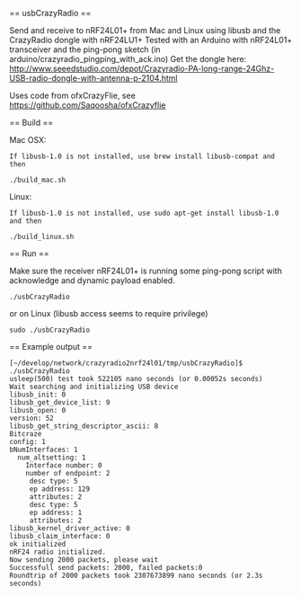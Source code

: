 == usbCrazyRadio ==

Send and receive to nRF24L01+ from Mac and Linux using libusb and the CrazyRadio dongle with nRF24LU1+
Tested with an Arduino with nRF24L01+ transceiver and the ping-pong sketch (in arduino/crazyradio_pingping_with_ack.ino)
Get the dongle here: http://www.seeedstudio.com/depot/Crazyradio-PA-long-range-24Ghz-USB-radio-dongle-with-antenna-p-2104.html

Uses code from ofxCrazyFlie, see https://github.com/Saqoosha/ofxCrazyflie

== Build ==

Mac OSX:
```
If libusb-1.0 is not installed, use brew install libusb-compat and then

./build_mac.sh
```
Linux:

```
If libusb-1.0 is not installed, use sudo apt-get install libusb-1.0 and then

./build_linux.sh
```
== Run ==

Make sure the receiver nRF24L01+ is running some ping-pong script with acknowledge and dynamic payload enabled.
```
./usbCrazyRadio
```
or on Linux (libusb access seems to require privilege)
```
sudo ./usbCrazyRadio
```

== Example output ==
```
[~/develop/network/crazyradio2nrf24l01/tmp/usbCrazyRadio]$ ./usbCrazyRadio 
usleep(500) test took 522105 nano seconds (or 0.00052s seconds)
Wait searching and initializing USB device
libusb_init: 0
libusb_get_device_list: 9
libusb_open: 0
version: 52
libusb_get_string_descriptor_ascii: 8
Bitcraze
config: 1
bNumInterfaces: 1
  num_altsetting: 1
    Interface number: 0
    number of endpoint: 2
     desc type: 5
     ep address: 129
     attributes: 2
     desc type: 5
     ep address: 1
     attributes: 2
libusb_kernel_driver_active: 0
libusb_claim_interface: 0
ok initialized
nRF24 radio initialized.
Now sending 2000 packets, please wait
Successfull send packets: 2000, failed packets:0
Roundtrip of 2000 packets took 2307673899 nano seconds (or 2.3s seconds)
```


